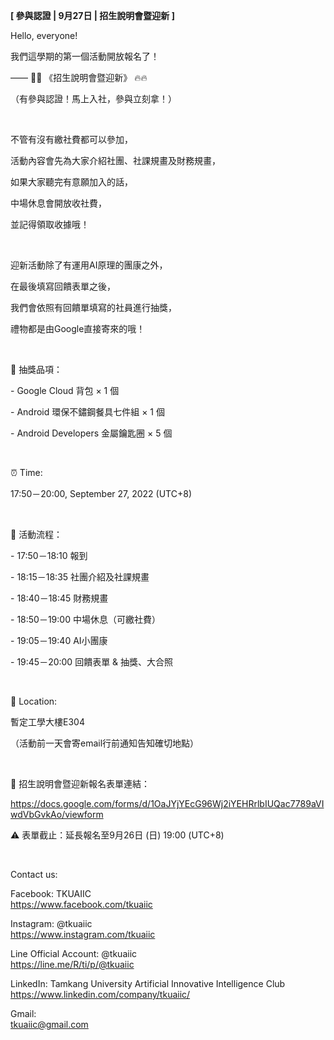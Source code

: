 **[ 參與認證 | 9月27日 | 招生說明會暨迎新 ]**

Hello, everyone!

我們這學期的第一個活動開放報名了！

—— 🍬🍬 《招生說明會暨迎新》 🔥🔥

（有參與認證！馬上入社，參與立刻拿！）

&nbsp;

不管有沒有繳社費都可以參加，

活動內容會先為大家介紹社團、社課規畫及財務規畫，

如果大家聽完有意願加入的話，

中場休息會開放收社費，

並記得領取收據哦！

&nbsp;

迎新活動除了有運用AI原理的團康之外，

在最後填寫回饋表單之後，

我們會依照有回饋單填寫的社員進行抽獎，

禮物都是由Google直接寄來的哦！

&nbsp;

🎁 抽獎品項：

\- Google Cloud 背包 × 1 個

\- Android 環保不鏽鋼餐具七件組 × 1 個

\- Android Developers 金屬鑰匙圈 × 5 個

&nbsp;

⏰ Time:

17:50－20:00, September 27, 2022 (UTC+8)

&nbsp;

🧾 活動流程：

\- 17:50－18:10 報到

\- 18:15－18:35 社團介紹及社課規畫

\- 18:40－18:45 財務規畫

\- 18:50－19:00 中場休息（可繳社費）

\- 19:05－19:40 AI小團康

\- 19:45－20:00 回饋表單 & 抽獎、大合照

&nbsp;

📍 Location:

暫定工學大樓E304

（活動前一天會寄email行前通知告知確切地點）

&nbsp;

🔗 招生說明會暨迎新報名表單連結：

https://docs.google.com/forms/d/1OaJYjYEcG96Wj2iYEHRrlbIUQac7789aVIwdVbGvkAo/viewform

⚠️ 表單截止：延長報名至9月26日 (日) 19:00 (UTC+8)

&nbsp;

Contact us:

Facebook: TKUAIIC <br />https://www.facebook.com/tkuaiic

Instagram: @tkuaiic <br />https://www.instagram.com/tkuaiic

Line Official Account: @tkuaiic <br />https://line.me/R/ti/p/@tkuaiic

LinkedIn: Tamkang University Artificial Innovative Intelligence Club <br />https://www.linkedin.com/company/tkuaiic/

Gmail: <br />tkuaiic@gmail.com
